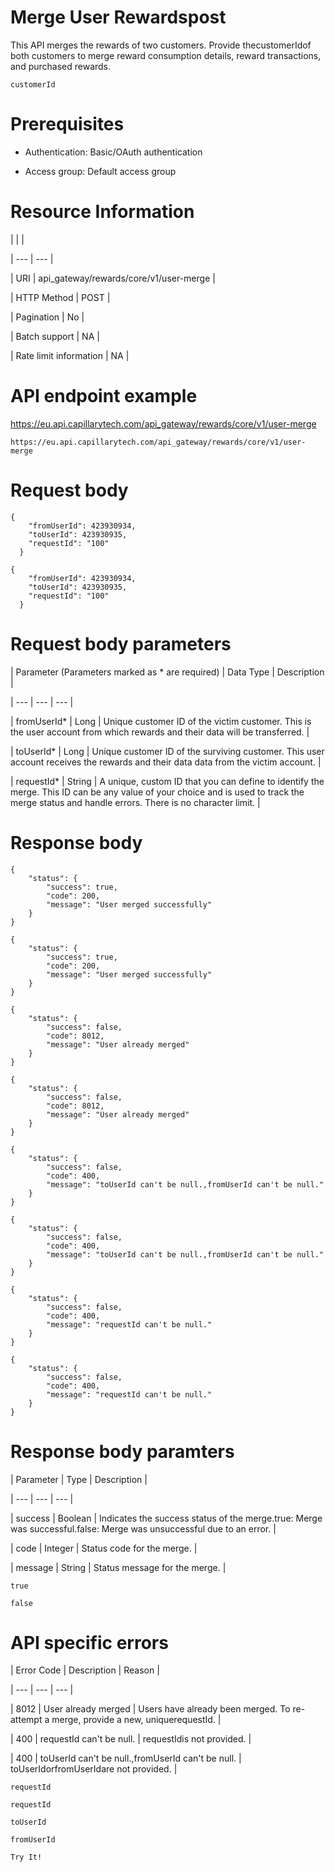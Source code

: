 # Merge User Rewardspost

This API merges the rewards of two customers. Provide thecustomerIdof both customers to merge reward consumption details, reward transactions, and purchased rewards.

`customerId`

# Prerequisites

- Authentication: Basic/OAuth authentication

- Access group: Default access group

# Resource Information

|  |  |

| --- | --- |

| URI | api_gateway/rewards/core/v1/user-merge |

| HTTP Method | POST |

| Pagination | No |

| Batch support | NA |

| Rate limit information | NA |



# API endpoint example

https://eu.api.capillarytech.com/api_gateway/rewards/core/v1/user-merge

```
https://eu.api.capillarytech.com/api_gateway/rewards/core/v1/user-merge
```

# Request body

```
{
    "fromUserId": 423930934,
    "toUserId": 423930935,
    "requestId": "100"
  }
```

```
{
    "fromUserId": 423930934,
    "toUserId": 423930935,
    "requestId": "100"
  }
```

# Request body parameters

| Parameter (Parameters marked as * are required) | Data Type | Description |

| --- | --- | --- |

| fromUserId* | Long | Unique customer ID of the victim customer. This is the user account from which rewards and their data will be transferred. |

| toUserId* | Long | Unique customer ID of the surviving customer. This user account receives the rewards and their data data from the victim account. |

| requestId* | String | A unique, custom ID that you can define to identify the merge. This ID can be any value of your choice and is used to track the merge status and handle errors. There is no character limit. |



# Response body

```
{
    "status": {
        "success": true,
        "code": 200,
        "message": "User merged successfully"
    }
}
```

```
{
    "status": {
        "success": true,
        "code": 200,
        "message": "User merged successfully"
    }
}
```

```
{
    "status": {
        "success": false,
        "code": 8012,
        "message": "User already merged"
    }
}
```

```
{
    "status": {
        "success": false,
        "code": 8012,
        "message": "User already merged"
    }
}
```

```
{
    "status": {
        "success": false,
        "code": 400,
        "message": "toUserId can't be null.,fromUserId can't be null."
    }
}
```

```
{
    "status": {
        "success": false,
        "code": 400,
        "message": "toUserId can't be null.,fromUserId can't be null."
    }
}
```

```
{
    "status": {
        "success": false,
        "code": 400,
        "message": "requestId can't be null."
    }
}
```

```
{
    "status": {
        "success": false,
        "code": 400,
        "message": "requestId can't be null."
    }
}
```

# Response body paramters

| Parameter | Type | Description |

| --- | --- | --- |

| success | Boolean | Indicates the success status of the merge.true: Merge was successful.false: Merge was unsuccessful due to an error. |

| code | Integer | Status code for the merge. |

| message | String | Status message for the merge. |



`true`

`false`

# API specific errors

| Error Code | Description | Reason |

| --- | --- | --- |

| 8012 | User already merged | Users have already been merged. To re-attempt a merge, provide a new, uniquerequestId. |

| 400 | requestId can't be null. | requestIdis not provided. |

| 400 | toUserId can't be null.,fromUserId can't be null. | toUserIdorfromUserIdare not provided. |



`requestId`

`requestId`

`toUserId`

`fromUserId`

`Try It!`